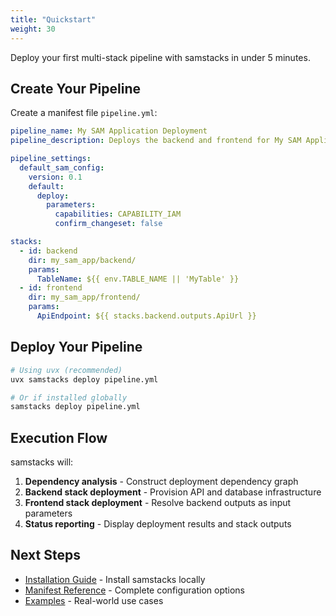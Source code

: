 ```yaml
---
title: "Quickstart"
weight: 30
---
```


Deploy your first multi-stack pipeline with samstacks in under 5 minutes.

## Create Your Pipeline

Create a manifest file `pipeline.yml`:

```yaml {filename="pipeline.yml"}
pipeline_name: My SAM Application Deployment
pipeline_description: Deploys the backend and frontend for My SAM Application.

pipeline_settings:
  default_sam_config:
    version: 0.1
    default:
      deploy:
        parameters:
          capabilities: CAPABILITY_IAM
          confirm_changeset: false

stacks:
  - id: backend
    dir: my_sam_app/backend/
    params:
      TableName: ${{ env.TABLE_NAME || 'MyTable' }}
  - id: frontend
    dir: my_sam_app/frontend/
    params:
      ApiEndpoint: ${{ stacks.backend.outputs.ApiUrl }}
```

## Deploy Your Pipeline

```bash
# Using uvx (recommended)
uvx samstacks deploy pipeline.yml

# Or if installed globally
samstacks deploy pipeline.yml
```

## Execution Flow

samstacks will:
1. **Dependency analysis** - Construct deployment dependency graph
2. **Backend stack deployment** - Provision API and database infrastructure
3. **Frontend stack deployment** - Resolve backend outputs as input parameters
4. **Status reporting** - Display deployment results and stack outputs

## Next Steps

- [Installation Guide](../installation) - Install samstacks locally
- [Manifest Reference](../manifest-reference) - Complete configuration options
- [Examples](../examples) - Real-world use cases
